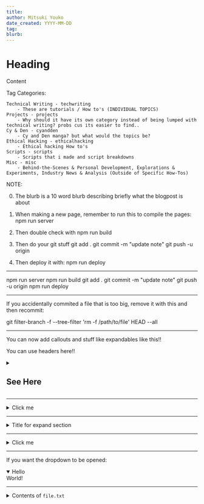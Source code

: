```yaml
---
title: 
author: Mitsuki Youko
date_created: YYYY-MM-DD
tag: 
blurb:
---
```


# Heading

Content

Tag Categories:

    Technical Writing - techwriting
        - These are tutorials / How to's (INDIVIDUAL TOPICS)
    Projects - projects
        - Why should it have its own category instead of being lumped with technical writing? probs cus its easier to find..
    Cy & Den - cyandden
        - Cy and Den manga? but what would the topics be?
    Ethical Hacking - ethicalhacking
        - Ethical hacking How to's
    Scripts - scripts
        - Scripts that i made and script breakdowns
    Misc - misc
        - Behind-the-Scenes & Personal Development, Explorations & Experiments, Industry News & Analysis (Outside of Specific How-Tos)

NOTE: 

0. The blurb is a 10 word blurb describing briefly what the blogpost is about

1. When making a new page, remember to run this to compile the pages:
npm run server

2. Then double check with
npm run build

3. Then do your git stuff
git add .
git commit -m "update note"
git push -u origin

4. Then deploy it with:
npm run deploy

---

npm run server
npm run build
git add .
git commit -m "update note"
git push -u origin
npm run deploy


---

If you accidentally commited a file that is too big, remove it with this and then recommit:

git filter-branch -f --tree-filter 'rm -f /path/to/file' HEAD --all


---

You can now add callouts and stuff like expandables like this!!

You can use headers here!!
<details>
<summary><h2>See Here</h2></summary>
  Sometimes with a root user, things might not work properly. So creating a new user with sudo permission is a better option.
</details>

---

<details>

<summary>Click me</summary>

| Header 1 | Header 2 |
| -------- | -------- |
| Row 1    | Row 1    |
| Row 2    | Row 2    |
  
</details>

---
<details>
<summary>Title for expand section</summary>

Content inside the expandable section.

Examples: https://gist.github.com/pierrejoubert73/902cc94d79424356a8d20be2b382e1ab

Can include *markdown* too!
</details>

----

<details>
  <summary>Click me</summary>
  
  ### Heading
  1. Foo
  2. Bar
     * Baz
     * Qux

  ### Some Javascript
  ```js
  function logSomething(something) {
    console.log('Something', something);
  }
  ```
</details>

---

If you want the dropdown to be opened:

<details open>
  <summary>Hello</summary>
  World!
</details>

---

<details>
<summary>Contents of <code>file.txt</code></summary>

```
[File contents inside code block]
```
</details>